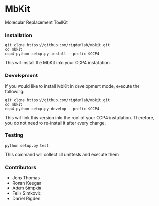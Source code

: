 # MbKit
Molecular Replacement ToolKit

### Installation

    git clone https://github.com/rigdenlab/mbkit.git
    cd mbkit
    ccp4-python setup.py install --prefix $CCP4

This will install the MbKit into your CCP4 installation.

### Development

If you would like to install MbKit in development mode, execute the following:

    git clone https://github.com/rigdenlab/mbkit.git
    cd mbkit
    ccp4-python setup.py develop --prefix $CCP4

This will link this version into the root of your CCP4 installation. Therefore, you do not need to re-install it after every change.

### Testing

    python setup.py test

This command will collect all unittests and execute them.

### Contributors

- Jens Thomas
- Ronan Keegan
- Adam Simpkin
- Felix Simkovic
- Daniel Rigden
